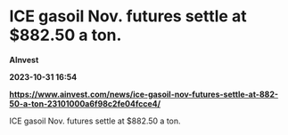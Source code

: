 # ICE gasoil Nov. futures settle at $882.50 a ton.
**AInvest**

**2023-10-31 16:54**

**https://www.ainvest.com/news/ice-gasoil-nov-futures-settle-at-882-50-a-ton-23101000a6f98c2fe04fcce4/**

ICE gasoil Nov. futures settle at $882.50 a ton.